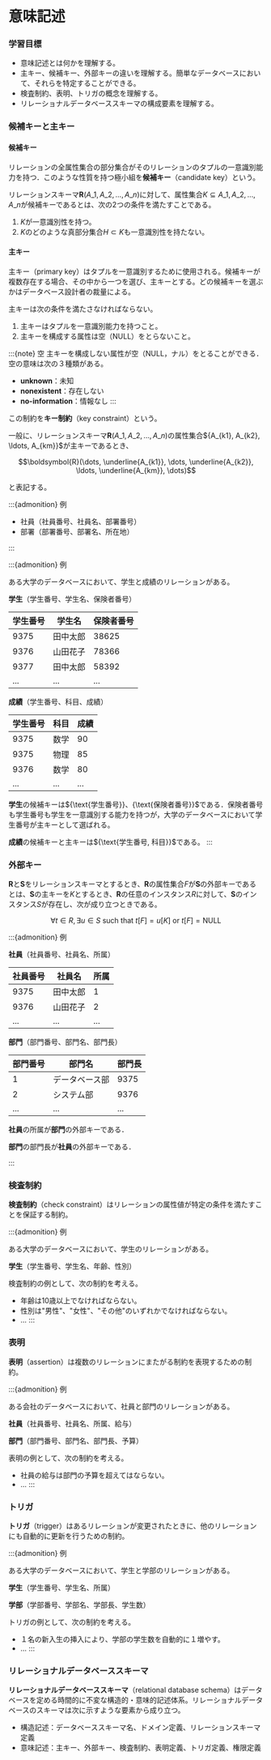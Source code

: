# 意味記述

### 学習目標

* 意味記述とは何かを理解する。
* 主キー、候補キー、外部キーの違いを理解する。簡単なデータベースにおいて、それらを特定することができる。
* 検査制約、表明、トリガの概念を理解する。
* リレーショナルデータベーススキーマの構成要素を理解する。

### 候補キーと主キー

#### 候補キー

リレーションの全属性集合の部分集合がそのリレーションのタプルの一意識別能力を持つ．このような性質を持つ極小組を**候補キー**（candidate key）という。

リレーションスキーマ$\boldsymbol{R}(A\_1, A\_2, \ldots, A\_n)$に対して、属性集合$K \subseteq {A\_1, A\_2, \ldots, A\_n}$が候補キーであるとは、次の2つの条件を満たすことである。

1. $K$が一意識別性を持つ。
2. $K$のどのような真部分集合$H \subset K$も一意識別性を持たない。

#### 主キー

主キー（primary key）はタプルを一意識別するために使用される。候補キーが複数存在する場合、その中から一つを選び、主キーとする。どの候補キーを選ぶかはデータベース設計者の裁量による。

主キーは次の条件を満たさなければならない。

1. 主キーはタプルを一意識別能力を持つこと。
2. 主キーを構成する属性は空（NULL）をとらないこと。

:::{note} 空 主キーを構成しない属性が空（NULL，ナル）をとることができる．空の意味は次の３種類がある。

* **unknown**：未知
* **nonexistent**：存在しない
* **no-information**：情報なし :::

この制約を**キー制約**（key constraint）という。

一般に、リレーションスキーマ$\boldsymbol{R}(A\_1, A\_2, \ldots, A\_n)$の属性集合${A\_{k1}, A\_{k2}, \ldots, A\_{km\}}$が主キーであるとき、

$$\boldsymbol{R}(\dots, \underline{A_{k1}}, \dots, \underline{A_{k2}}, \ldots, \underline{A_{km}}, \dots)$$

と表記する。

:::{admonition} 例

* 社員（社員番号、社員名、部署番号）
* 部署（部署番号、部署名、所在地）

:::

:::{admonition} 例

ある大学のデータベースにおいて、学生と成績のリレーションがある。

**学生**（学生番号、学生名、保険者番号）

| 学生番号 | 学生名  | 保険者番号 |
| ---- | ---- | ----- |
| 9375 | 田中太郎 | 38625 |
| 9376 | 山田花子 | 78366 |
| 9377 | 田中太郎 | 58392 |
| ...  | ...  | ...   |

**成績**（学生番号、科目、成績）

| 学生番号 | 科目  | 成績  |
| ---- | --- | --- |
| 9375 | 数学  | 90  |
| 9375 | 物理  | 85  |
| 9376 | 数学  | 80  |
| ...  | ... | ... |

**学生**の候補キーは${\text{学生番号\}}$、${\text{保険者番号\}}$である．保険者番号も学生番号も学生を一意識別する能力を持つが，大学のデータベースにおいて学生番号が主キーとして選ばれる。

**成績**の候補キーと主キーは${\text{学生番号, 科目\}}$である。 :::

### 外部キー

$\boldsymbol{R}$と$\boldsymbol{S}$をリレーションスキーマとするとき、$\boldsymbol{R}$の属性集合$F$が$\boldsymbol{S}$の外部キーであるとは、$\boldsymbol{S}$の主キーを$K$とするとき、$\boldsymbol{R}$の任意のインスタンス$R$に対して、$\boldsymbol{S}$のインスタンス$S$が存在し、次が成り立つときである。

$$\forall t \in R, \exists u \in S \text{ such that } t[F] = u[K] \text{ or } t[F] = \text{NULL}$$

:::{admonition} 例

**社員**（社員番号、社員名、所属）

| 社員番号 | 社員名  | 所属  |
| ---- | ---- | --- |
| 9375 | 田中太郎 | 1   |
| 9376 | 山田花子 | 2   |
| ...  | ...  | ... |

**部門**（部門番号、部門名、部門長）

| 部門番号 | 部門名     | 部門長  |
| ---- | ------- | ---- |
| 1    | データベース部 | 9375 |
| 2    | システム部   | 9376 |
| ...  | ...     | ...  |

**社員**の所属が**部門**の外部キーである．

**部門**の部門長が**社員**の外部キーである．

:::

### 検査制約

**検査制約**（check constraint）はリレーションの属性値が特定の条件を満たすことを保証する制約。

:::{admonition} 例

ある大学のデータベースにおいて、学生のリレーションがある。

**学生**（学生番号、学生名、年齢、性別）

検査制約の例として、次の制約を考える。

* 年齢は10歳以上でなければならない。
* 性別は"男性"、"女性"、"その他"のいずれかでなければならない。
* ... :::

### 表明

**表明**（assertion）は複数のリレーションにまたがる制約を表現するための制約。

:::{admonition} 例

ある会社のデータベースにおいて、社員と部門のリレーションがある。

**社員**（社員番号、社員名、所属、給与）

**部門**（部門番号、部門名、部門長、予算）

表明の例として、次の制約を考える。

* 社員の給与は部門の予算を超えてはならない。
* ... :::

### トリガ

**トリガ**（trigger）はあるリレーションが変更されたときに、他のリレーションにも自動的に更新を行うための制約。

:::{admonition} 例

ある大学のデータベースにおいて、学生と学部のリレーションがある。

**学生**（学生番号、学生名、所属）

**学部**（学部番号、学部名、学部長、学生数）

トリガの例として、次の制約を考える。

* １名の新入生の挿入により、学部の学生数を自動的に１増やす。
* ... :::

### リレーショナルデータベーススキーマ

**リレーショナルデータベーススキーマ**（relational database schema）はデータベースを定める時間的に不変な構造的・意味的記述体系。リレーショナルデータベースのスキーマは次に示すような要素から成り立つ。

* 構造記述：データベーススキーマ名、ドメイン定義、リレーションスキーマ定義
* 意味記述：主キー、外部キー、検査制約、表明定義、トリガ定義、権限定義
